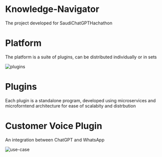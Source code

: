 # Knowledge-Navigator
The project developed for SaudiChatGPTHachathon

# Platform
The platform is a suite of plugins, can be distributed individually or in sets

![plugins](https://user-images.githubusercontent.com/98168280/226101519-e2d4f1ae-0d35-4c04-a0f4-6707b999cbdc.png)

# Plugins
Each plugin is a standalone program, developed using microservices and microforntend architecture for ease of scalabity and distrbution 

# Customer Voice Plugin
An integration between ChatGPT and WhatsApp

![use-case](https://user-images.githubusercontent.com/98168280/226101647-54ac8f8f-7bca-4059-bcb8-9818c6092b19.png)
